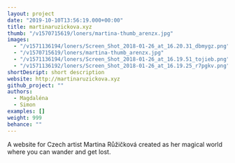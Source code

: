 ```yaml
---
layout: project
date: "2019-10-10T13:56:19.000+00:00"
title: martinaruzickova.xyz
thumb: "/v1570715619/loners/martina-thumb_arenzx.jpg"
images:
  - "/v1571136194/loners/Screen_Shot_2018-01-26_at_16.20.31_dbmygz.png"
  - "/v1570715619/loners/martina-thumb_arenzx.jpg"
  - "/v1571136194/loners/Screen_Shot_2018-01-26_at_16.19.51_tojieb.png"
  - "/v1571136192/loners/Screen_Shot_2018-01-26_at_16.19.25_r7pgkv.png"
shortDesript: short description
website: http://martinaruzickova.xyz
github_project: ""
authors:
  - Magdaléna
  - Simon
examples: []
weight: 999
behance: ""
---
```


A website for Czech artist Martina Růžičková created as her magical world where you can wander and get lost.
